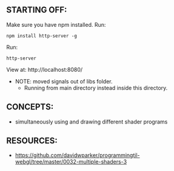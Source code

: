 ## STARTING OFF:

Make sure you have npm installed.
Run:
```
npm install http-server -g
```

Run:
```
http-server
```

View at: http://localhost:8080/

* NOTE: moved signals out of libs folder.
  * Running from main directory instead inside this directory.

## CONCEPTS:

* simultaneously using and drawing different shader programs

## RESOURCES:

* https://github.com/davidwparker/programmingtil-webgl/tree/master/0032-multiple-shaders-3
